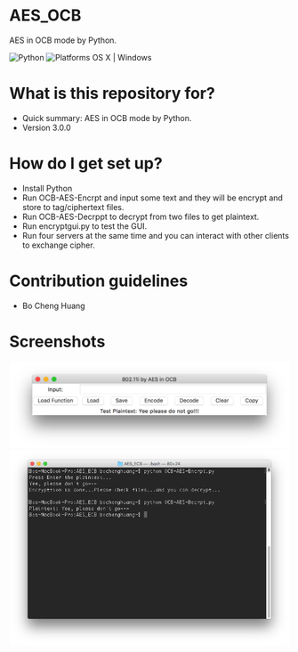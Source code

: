 # AES_OCB

AES in OCB mode by Python.

![Python](https://img.shields.io/badge/Python-2.7-orange.svg)
![Platforms OS X | Windows](https://img.shields.io/badge/Platforms-%20OS%20%20%7C%20Windows%20%7C%20Linux-lightgray.svg)

# What is this repository for? ###

* Quick summary: AES in OCB mode by Python.
* Version 3.0.0

# How do I get set up? ###

* Install Python
* Run OCB-AES-Encrpt and input some text and they will be encrypt and store to tag/ciphertext files.
* Run OCB-AES-Decrppt to decrypt from two files to get plaintext.
* Run encryptgui.py to test the GUI.
* Run four servers at the same time and you can interact with other clients to exchange cipher.


# Contribution guidelines ###
* Bo Cheng Huang

# Screenshots
![alt tag](https://github.com/BoChengHuang/AES_OCB/blob/master/Screenshots/Screenshot_load.png?raw=true)
![alt tag](https://github.com/BoChengHuang/AES_OCB/blob/master/Screenshots/Screenshot_terminal.png?raw=true)
